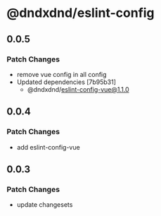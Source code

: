 # @dndxdnd/eslint-config

## 0.0.5

### Patch Changes

- remove vue config in all config
- Updated dependencies [7b95b31]
  - @dndxdnd/eslint-config-vue@1.1.0

## 0.0.4

### Patch Changes

- add eslint-config-vue

## 0.0.3

### Patch Changes

- update changesets
